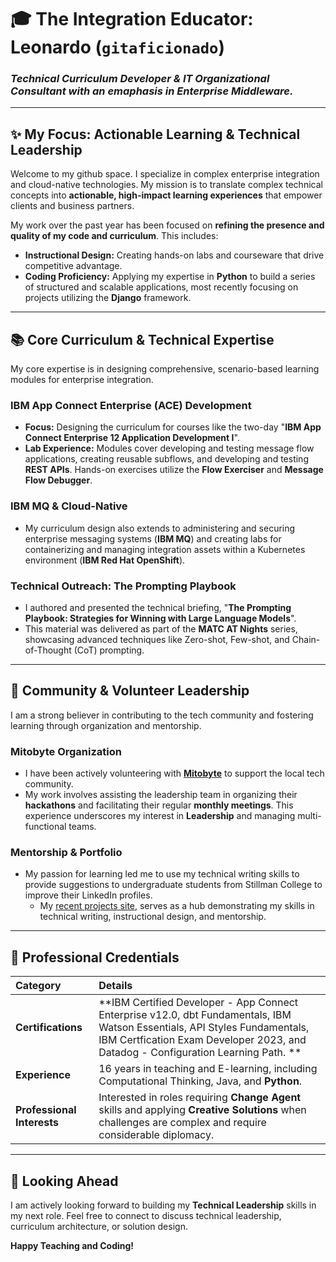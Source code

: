 # 🎓 The Integration Educator: Leonardo (`gitaficionado`)
### *Technical Curriculum Developer & IT Organizational Consultant with an emaphasis in Enterprise Middleware.*

---

## ✨ My Focus: Actionable Learning & Technical Leadership

Welcome to my github space. I specialize in complex enterprise integration and cloud-native technologies. My mission is to translate complex technical concepts into **actionable, high-impact learning experiences** that empower clients and business partners.

My work over the past year has been focused on **refining the presence and quality of my code and curriculum**. This includes:

* **Instructional Design:** Creating hands-on labs and courseware that drive competitive advantage.
* **Coding Proficiency:** Applying my expertise in **Python** to build a series of structured and scalable applications, most recently focusing on projects utilizing the **Django** framework.

---

## 📚 Core Curriculum & Technical Expertise

My core expertise is in designing comprehensive, scenario-based learning modules for enterprise integration.

### IBM App Connect Enterprise (ACE) Development
* **Focus:** Designing the curriculum for courses like the two-day "**IBM App Connect Enterprise 12 Application Development I**".
* **Lab Experience:** Modules cover developing and testing message flow applications, creating reusable subflows, and developing and testing **REST APIs**. Hands-on exercises utilize the **Flow Exerciser** and **Message Flow Debugger**.

### IBM MQ & Cloud-Native
* My curriculum design also extends to administering and securing enterprise messaging systems (**IBM MQ**) and creating labs for containerizing and managing integration assets within a Kubernetes environment (**IBM Red Hat OpenShift**).

### Technical Outreach: The Prompting Playbook
* I authored and presented the technical briefing, "**The Prompting Playbook: Strategies for Winning with Large Language Models**".
* This material was delivered as part of the **MATC AT Nights** series, showcasing advanced techniques like Zero-shot, Few-shot, and Chain-of-Thought (CoT) prompting.

---

## 🤝 Community & Volunteer Leadership

I am a strong believer in contributing to the tech community and fostering learning through organization and mentorship.

### Mitobyte Organization
* I have been actively volunteering with [**Mitobyte**](https://mitobyte.com) to support the local tech community.
* My work involves assisting the leadership team in organizing their **hackathons** and facilitating their regular **monthly meetings**. This experience underscores my interest in **Leadership** and managing multi-functional teams.

### Mentorship & Portfolio
* My passion for learning led me to use my technical writing skills to provide suggestions to undergraduate students from Stillman College to improve their LinkedIn profiles.
  * My [recent projects site](https://gitaficionado.github.io/mercury/#projects), serves as a hub demonstrating my skills in technical writing, instructional design, and mentorship.

---

## 🏅 Professional Credentials

| Category | Details |
| :--- | :--- |
| **Certifications** | **IBM Certified Developer - App Connect Enterprise v12.0, dbt Fundamentals, IBM Watson Essentials, API Styles Fundamentals, IBM Certfication Exam Developer 2023, and Datadog - Configuration Learning Path. ** |
| **Experience** | 16 years in teaching and E-learning, including Computational Thinking, Java, and **Python**. |
| **Professional Interests** | Interested in roles requiring **Change Agent** skills and applying **Creative Solutions** when challenges are complex and require considerable diplomacy. |

---

## 🚀 Looking Ahead

I am actively looking forward to building my **Technical Leadership** skills in my next role. Feel free to connect to discuss technical leadership, curriculum architecture, or solution design.

**Happy Teaching and Coding!**
